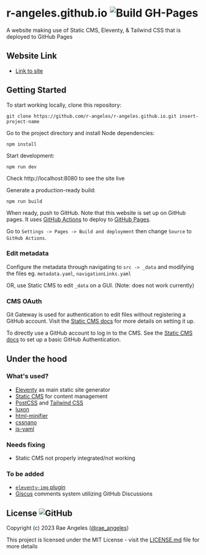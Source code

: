 #  r-angeles.github.io ![Build GH-Pages](https://github.com/r-angeles/r-angeles.github.io/actions/workflows/deploy.yml/badge.svg)

A website making use of Static CMS, Eleventy, & Tailwind CSS that is deployed to GitHub Pages

## Website Link

- [Link to site](https://r-angeles.github.io)

## Getting Started
To start working locally, clone this repository:
```
git clone https://github.com/r-angeles/r-angeles.github.io.git insert-project-name
```

Go to the project directory and install Node dependencies:
```
npm install
```

Start development: 
```
npm run dev
```
Check http://localhost:8080 to see the site live

Generate a production-ready build:
```
npm run build
```
When ready, push to GitHub. Note that this website is set up on GitHub pages. It uses [GitHub Actions](https://docs.github.com/en/actions/learn-github-actions/understanding-github-actions) to deploy to  [GitHub Pages](https://docs.github.com/en/free-pro-team@latest/github/working-with-github-pages). 

Go to `Settings -> Pages -> Build and deployment` then change  `Source` to `GitHub Actions`.

### Edit metadata
Configure the metadata through navigating to `src -> _data` and modifying the files eg. `metadata.yaml`, `navigationLinks.yaml` 

OR, use Static CMS to edit `_data` on a GUI. (Note: does not work currently)

### CMS OAuth
Git Gateway is used for authentication to edit files without registering a GitHub account. Visit the [Static CMS docs](https://www.staticcms.org/docs/add-to-your-site-cdn) for more details on setting it up.

To directly use a GitHub account to log in to the CMS. See the [Static CMS docs](https://www.staticcms.org/docs/github-backend) to set up a basic GitHub Authentication.

## Under the hood
### What's used?
- [Eleventy](https://www.11ty.dev/) as main static site generator
- [Static CMS](https://www.staticcms.org/) for content management
- [PostCSS](https://postcss.org) and [Tailwind CSS](https://tailwindcss.com)
- [luxon](https://moment.github.io/luxon/)
- [html-minifier](https://kangax.github.io/html-minifier/)
- [cssnano](https://cssnano.co/)
- [js-yaml](https://github.com/nodeca/js-yaml)

### Needs fixing
- Static CMS not properly integrated/not working

### To be added
- [`eleventy-img` plugin](https://www.11ty.dev/docs/plugins/image/)
- [Giscus](https://giscus.app/) comments system utilizing GitHub Discussions

## License ![GitHub](https://img.shields.io/github/license/r-angeles/r-angeles.github.io)

Copyright (c) 2023 Rae Angeles ([@rae_angeles](https://twitter.com/rae_angeles))

This project is licensed under the MIT License - visit the [LICENSE.md](https://github.com/r-angeles/r-angeles.github.io/blob/main/LICENSE) file for more details

